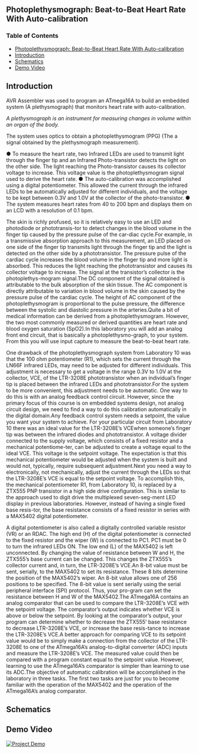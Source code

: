## Photoplethysmograph: Beat-to-Beat Heart Rate With Auto-calibration

### Table of Contents

- [Photoplethysmograph: Beat-to-Beat Heart Rate With Auto-calibration](#)
- [Introduction](#introduction)
- [Schematics](#schematics)
- [Demo Video](#demo-video)

## Introduction 

AVR Assembler was used to program an ATmega16A to build an embedded system 
(A plethysmograph) that monitors heart rate with auto-calibration.

*A plethysmograph is an instrument for measuring changes in volume within an 
organ of the body.*

The system uses optics to obtain a photoplethysmogram (PPG) (The a signal 
obtained by the plethysmograph measurement).

● To measure the heart rate, two Infrared LEDs are used to transmit light 
through the finger tip and an Infrared Photo-transistor detects the light on 
the other side. The light reaching the Photo-transistor causes its collector 
voltage to increase. This voltage value is the photoplethysmogram signal used 
to derive the heart rate.
● The auto-calibration was accomplished using a digital potentiometer. This 
allowed the current through the infrared LEDs to be automatically adjusted for 
different individuals, and the voltage to be kept between 0.3V and 1.0V at the 
collector of the photo-transistor.
● The system measures heart rates from 40 to 200 bpm and displays them on an 
LCD with a resolution of 0.1 bpm.

 The skin is richly profused, so it is relatively easy to use an LED
and photodiode or phototransis-tor to detect changes in the blood volume in the
 finger tip caused by the pressure pulse of the car-diac cycle.For example, in a 
 transmissive absorption approach to this measurement, an LED placed on one side
 of the finger tip transmits light through the finger tip and the light is 
 detected on the other side by a phototransistor. The pressure pulse of the 
 cardiac cycle increases the blood volume in the finger tip and more light is 
 absorbed. This reduces the light reaching the phototransistor and causes its 
 collector voltage to increase. The signal at the transistor’s collector is the 
 photoplethys-mogram signal.The DC component of the signal obtained is 
 attributable to the bulk absorption of the skin tissue. The AC component is 
 directly attributable to variation in blood volume in the skin caused by the 
 pressure pulse of the cardiac cycle. The height of AC component of the 
 photoplethysmogram is proportional to the pulse pressure, the difference 
 between the systolic and diastolic pressure in the arteries.Quite a bit of 
 medical information can be derived from a photoplethysmogram. However, the two 
 most commonly measured or derived quantities are heart rate and blood oxygen 
 saturation (SpO2).In this laboratory you will add an analog front end circuit, 
 that is basically a photoplethysmo-graph, to your system. From this you will 
 use input capture to measure the beat-to-beat heart rate.
 
One drawback of the photoplethysmograph system from Laboratory 10 was that the 
100 ohm potentiometer (R1), which sets the current through the LN66F infrared 
LEDs, may need to be adjusted for different individuals. This adjustment is 
necessary to get a voltage in the range 0.3V to 1.0V at the collector, VCE, of 
the LTR-3208E phototransistor when an individual’s finger tip is placed between 
the infrared LEDs and phototransistor.For the system to be more convenient, 
this adjustment needs to be automatic. One way to do this is with an analog 
feedback control circuit. However, since the primary focus of this course is 
on embedded systems design, not analog circuit design, we need to find a way 
to do this calibration automatically in the digital domain.Any feedback 
control system needs a setpoint, the value you want your system to achieve. 
For your particular circuit from Laboratory 10 there was an ideal value for 
the LTR-3208E’s VCEwhen someone’s finger tip was between the infrared diodes 
and phototransistor. A voltage divider connected to the supply voltage, which 
consists of a fixed resistor and a mechanical potentiome-ter, can be adjusted 
to create a voltage equal to the ideal VCE. This voltage is the setpoint 
voltage. The expectation is that this mechanical potentiometer would be 
adjusted when the system is built and would not, typically, require subsequent 
adjustment.Next you need a way to electronically, not mechanically, adjust the 
current through the LEDs so that the LTR-3208E’s VCE is equal to the setpoint 
voltage. To accomplish this, the mechanical potentiometer R1, from Laboratory 
10, is replaced by a ZTX555 PNP transistor in a high side drive configuration. 
This is similar to the approach used to digit drive the multiplexed 
seven-seg-ment LED display in previous laboratories. However, instead of 
having a single fixed base resis-tor, the base resistance consists of a fixed 
resistor in series with a MAX5402 digital potentiometer. 

A digital potentiometer is also called a digitally controlled variable 
resistor (VR) or an RDAC. The high end (H) of the digital potentiometer is 
connected to the fixed resistor and the wiper (W) is connected to PC1. PC1 
must be 0 to turn the infrared LEDs ON. The low end (L) of the MAX5402 is 
left unconnected. By changing the value of resistance between W and H, the 
ZTX555’s base current can be changed. This changes the ZTX555’s collector 
current and, in turn, the LTR-3208E’s VCE.An 8-bit value must be sent, 
serially, to the MAX5402 to set its resistance. These 8 bits determine the 
position of the MAX5402’s wiper. An 8-bit value allows one of 256 positions 
to be specified. The 8-bit value is sent serially using the serial peripheral 
interface (SPI) protocol. Thus, your pro-gram can set the resistance between 
H and W of the MAX5402.The ATmega16A contains an analog comparator that can 
be used to compare the LTR-3208E’s VCE with the setpoint voltage. The 
comparator’s output indicates whether VCE is above or below the setpoint. By 
looking at the comparator’s output, your program can determine whether to 
decrease the ZTX555’ base resistance to decrease LTR-3208E’s VCE, or increase 
the base resis-tance to increase the LTR-3208E’s VCE.A better approach for 
comparing VCE to its setpoint value would be to simply make a connection from 
the collector of the LTR-3208E to one of the ATmega16A’s analog-to-digital 
converter (ADC) inputs and measure the LTR-3208E’s VCE. The measured value 
could then be compared with a program constant equal to the setpoint value. 
However, learning to use the ATmega16A’s comparator is simpler than learning 
to use its ADC.The objective of automatic calibration will be accomplished in 
the laboratory in three tasks. The first two tasks are just for you to become 
familiar with the operation of the MAX5402 and the operation of the 
ATmega16A’s analog comparator.

## Schematics

## Demo Video

[![Project Demo](http://i.imgur.com/otJeg0a.png)](https://www.youtube.com/watch?v=9BOhHENQnds "Project Demo - Click to Watch")